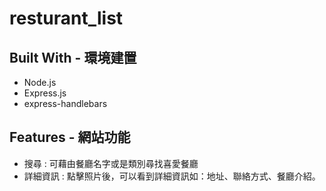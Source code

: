 # resturant_list

## Built With - 環境建置
- Node.js
- Express.js
- express-handlebars

## Features - 網站功能
- 搜尋 : 可藉由餐廳名字或是類別尋找喜愛餐廳
- 詳細資訊 : 點擊照片後，可以看到詳細資訊如：地址、聯絡方式、餐廳介紹。



